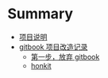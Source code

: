 # Summary

* [项目说明](README.md)
* [gitbook 项目改造记录](gitbook/index.md)
    * [第一步，放弃 gitbook](gitbook/index.md#第一步放弃-gitbook)
    * [honkit](gitbook/index.md#honkit)

